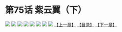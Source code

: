 # 第75话 紫云翼（下）
![](https://mhpic.xiaomingtaiji.net/comic/D/斗破苍穹拆分版/75话/1.jpg-zymk.middle.webp)
![](https://mhpic.xiaomingtaiji.net/comic/D/斗破苍穹拆分版/75话/2.jpg-zymk.middle.webp)
![](https://mhpic.xiaomingtaiji.net/comic/D/斗破苍穹拆分版/75话/3.jpg-zymk.middle.webp)
![](https://mhpic.xiaomingtaiji.net/comic/D/斗破苍穹拆分版/75话/4.jpg-zymk.middle.webp)
![](https://mhpic.xiaomingtaiji.net/comic/D/斗破苍穹拆分版/75话/5.jpg-zymk.middle.webp)
![](https://mhpic.xiaomingtaiji.net/comic/D/斗破苍穹拆分版/75话/6.jpg-zymk.middle.webp)
![](https://mhpic.xiaomingtaiji.net/comic/D/斗破苍穹拆分版/75话/7.jpg-zymk.middle.webp)
![](https://mhpic.xiaomingtaiji.net/comic/D/斗破苍穹拆分版/75话/8.jpg-zymk.middle.webp)
[【上一章】](./74.md)
[【目录】](./READMD.md)
[【下一章】](./76.md)
